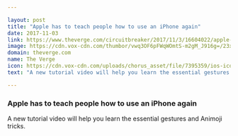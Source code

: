 ```yaml
---

layout: post
title: "Apple has to teach people how to use an iPhone again"
date: 2017-11-03
link: https://www.theverge.com/circuitbreaker/2017/11/3/16604022/apple-official-iphone-x-tutorial-video
image: https://cdn.vox-cdn.com/thumbor/vwq3OF6pFWqWOmtS-m2gM_J916g=/23x0:2880x1496/fit-in/1200x630/cdn.vox-cdn.com/uploads/chorus_asset/file/9604167/Screen_Shot_2017_11_03_at_4.18.06_PM.png
domain: theverge.com
name: The Verge
icon: https://cdn.vox-cdn.com/uploads/chorus_asset/file/7395359/ios-icon.0.png
text: "A new tutorial video will help you learn the essential gestures and Animoji tricks."

---
```


### Apple has to teach people how to use an iPhone again

A new tutorial video will help you learn the essential gestures and Animoji tricks.